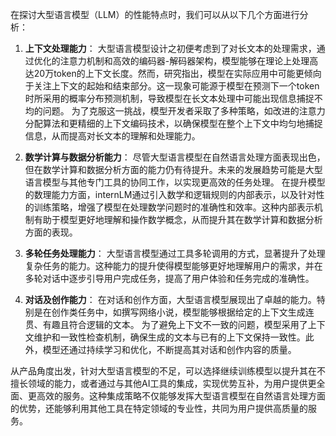 在探讨大型语言模型（LLM）的性能特点时，我们可以从以下几个方面进行分析：

1. **上下文处理能力**：
   大型语言模型设计之初便考虑到了对长文本的处理需求，通过优化的注意力机制和高效的编码器-解码器架构，模型能够在理论上处理高达20万token的上下文长度。然而，研究指出，模型在实际应用中可能更倾向于关注上下文的起始和结束部分。这一现象可能源于模型在预测下一个token时所采用的概率分布预测机制，导致模型在长文本处理中可能出现信息捕捉不均的问题。
   为了克服这一挑战，模型开发者采取了多种策略，如改进的注意力分配算法和更精细的上下文编码技术，以确保模型在整个上下文中均匀地捕捉信息，从而提高对长文本的理解和处理能力。

2. **数学计算与数据分析能力**：
   尽管大型语言模型在自然语言处理方面表现出色，但在数学计算和数据分析方面的能力仍有待提升。未来的发展趋势可能是大型语言模型与其他专门工具的协同工作，以实现更高效的任务处理。
   在提升模型的数理能力方面，internLM通过引入数学和逻辑规则的内部表示，以及针对性的训练策略，增强了模型在处理数学问题时的准确性和效率。这种内部表示机制有助于模型更好地理解和操作数学概念，从而提升其在数学计算和数据分析方面的表现。

3. **多轮任务处理能力**：
   大型语言模型通过工具多轮调用的方式，显著提升了处理复杂任务的能力。这种能力的提升使得模型能够更好地理解用户的需求，并在多轮对话中逐步引导用户完成任务，提高了用户体验和任务完成的准确性。

4. **对话及创作能力**：
   在对话和创作方面，大型语言模型展现出了卓越的能力。特别是在创作类任务中，如撰写网络小说，模型能够根据给定的上下文生成连贯、有趣且符合逻辑的文本。
   为了避免上下文不一致的问题，模型采用了上下文维护和一致性检查机制，确保生成的文本与已有的上下文保持一致性。此外，模型还通过持续学习和优化，不断提高其对话和创作内容的质量。

从产品角度出发，针对大型语言模型的不足，可以选择继续训练模型以提升其在不擅长领域的能力，或者通过与其他AI工具的集成，实现优势互补，为用户提供更全面、更高效的服务。这种集成策略不仅能够发挥大型语言模型在自然语言处理方面的优势，还能够利用其他工具在特定领域的专业性，共同为用户提供高质量的服务。